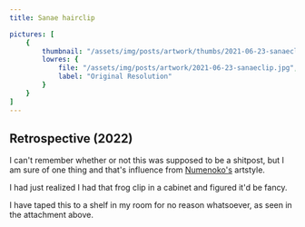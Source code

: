 ```yaml
---
title: Sanae hairclip

pictures: [
	{
		thumbnail: "/assets/img/posts/artwork/thumbs/2021-06-23-sanaeclip.jpg",
		lowres: {
			file: "/assets/img/posts/artwork/2021-06-23-sanaeclip.jpg",
			label: "Original Resolution"
		}
	}
]
---
```

## Retrospective (2022)
I can't remember whether or not this was supposed to be a shitpost, but I am sure of one thing and that's influence from [Numenoko's](https://twitter.com/numenoko) artstyle.

I had just realized I had that frog clip in a cabinet and figured it'd be fancy.

I have taped this to a shelf in my room for no reason whatsoever, as seen in the attachment above.
